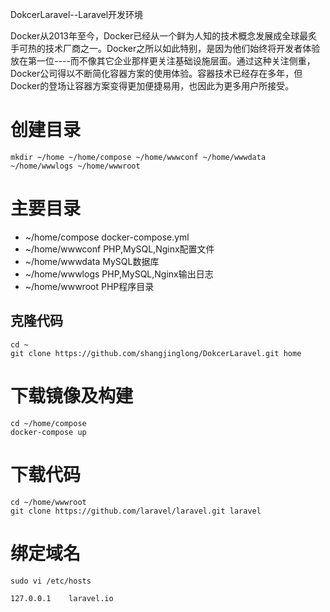DokcerLaravel--Laravel开发环境

Docker从2013年至今，Docker已经从一个鲜为人知的技术概念发展成全球最炙手可热的技术厂商之一。Docker之所以如此特别，是因为他们始终将开发者体验放在第一位----而不像其它企业那样更关注基础设施层面。通过这种关注侧重，Docker公司得以不断简化容器方案的使用体验。容器技术已经存在多年，但Docker的登场让容器方案变得更加便捷易用，也因此为更多用户所接受。

# 创建目录

```
mkdir ~/home ~/home/compose ~/home/wwwconf ~/home/wwwdata ~/home/wwwlogs ~/home/wwwroot
```

# 主要目录

- ~/home/compose docker-compose.yml
- ~/home/wwwconf PHP,MySQL,Nginx配置文件
- ~/home/wwwdata MySQL数据库
- ~/home/wwwlogs PHP,MySQL,Nginx输出日志
- ~/home/wwwroot PHP程序目录

## 克隆代码

```
cd ~
git clone https://github.com/shangjinglong/DokcerLaravel.git home
```

# 下载镜像及构建

```
cd ~/home/compose
docker-compose up
```

# 下载代码

```
cd ~/home/wwwroot
git clone https://github.com/laravel/laravel.git laravel
```

# 绑定域名

```
sudo vi /etc/hosts

127.0.0.1    laravel.io
```
